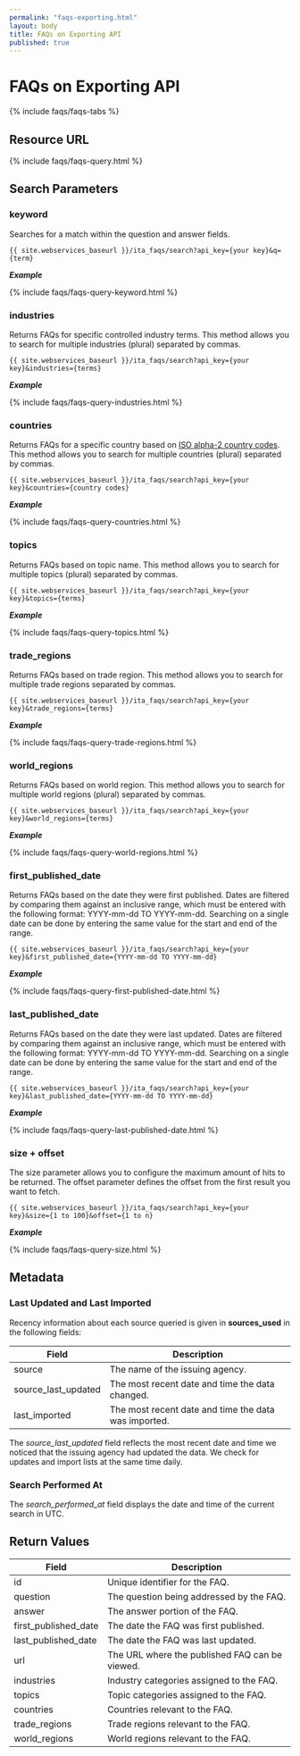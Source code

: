 ```yaml
---
permalink: "faqs-exporting.html"
layout: body
title: FAQs on Exporting API
published: true
---
```


# FAQs on Exporting API

{% include faqs/faqs-tabs %}

## Resource URL

{% include faqs/faqs-query.html %}

## Search Parameters

### keyword

Searches for a match within the question and answer fields.

    {{ site.webservices_baseurl }}/ita_faqs/search?api_key={your key}&q={term}

**_Example_**

{% include faqs/faqs-query-keyword.html %}

### industries

Returns FAQs for specific controlled industry terms. This method allows you to search for multiple industries (plural) separated by commas.

    {{ site.webservices_baseurl }}/ita_faqs/search?api_key={your key}&industries={terms}

**_Example_**

{% include faqs/faqs-query-industries.html %}

### countries

Returns FAQs for a specific country based on [ISO alpha-2 country codes](http://www.iso.org/iso/home/standards/country_codes/country_names_and_code_elements.htm). This method allows you to search for multiple countries (plural) separated by commas.

    {{ site.webservices_baseurl }}/ita_faqs/search?api_key={your key}&countries={country codes}

**_Example_**

{% include faqs/faqs-query-countries.html %}


### topics

Returns FAQs based on topic name.  This method allows you to search for multiple topics (plural) separated by commas.

    {{ site.webservices_baseurl }}/ita_faqs/search?api_key={your key}&topics={terms}

**_Example_**

{% include faqs/faqs-query-topics.html %}


### trade_regions

Returns FAQs based on trade region.  This method allows you to search for multiple trade regions separated by commas.

    {{ site.webservices_baseurl }}/ita_faqs/search?api_key={your key}&trade_regions={terms}

**_Example_**

{% include faqs/faqs-query-trade-regions.html %}


### world_regions

Returns FAQs based on world region.  This method allows you to search for multiple world regions (plural) separated by commas.

    {{ site.webservices_baseurl }}/ita_faqs/search?api_key={your key}&world_regions={terms}

**_Example_**

{% include faqs/faqs-query-world-regions.html %}


### first_published_date

Returns FAQs based on the date they were first published.  Dates are filtered by comparing them against an inclusive range, which must be entered with the following format:  YYYY-mm-dd TO YYYY-mm-dd.  Searching on a single date can be done by entering the same value for the start and end of the range.

    {{ site.webservices_baseurl }}/ita_faqs/search?api_key={your key}&first_published_date={YYYY-mm-dd TO YYYY-mm-dd}

**_Example_**

{% include faqs/faqs-query-first-published-date.html %}

### last_published_date

Returns FAQs based on the date they were last updated.  Dates are filtered by comparing them against an inclusive range, which must be entered with the following format:  YYYY-mm-dd TO YYYY-mm-dd.  Searching on a single date can be done by entering the same value for the start and end of the range.

    {{ site.webservices_baseurl }}/ita_faqs/search?api_key={your key}&last_published_date={YYYY-mm-dd TO YYYY-mm-dd}

**_Example_**

{% include faqs/faqs-query-last-published-date.html %}


### size + offset

The size parameter allows you to configure the maximum amount of hits to be returned. The offset parameter defines the offset from the first result you want to fetch.

    {{ site.webservices_baseurl }}/ita_faqs/search?api_key={your key}&size={1 to 100}&offset={1 to n}

**_Example_**

{% include faqs/faqs-query-size.html %}

## Metadata

### Last Updated and Last Imported

Recency information about each source queried is given in **sources_used** in the following fields:

| Field	| Description |
| ------| -------------|
| source | The name of the issuing agency. |
| source_last_updated | The most recent date and time the data changed. |
| last_imported | The most recent date and time the data was imported. |

The *source_last_updated* field reflects the most recent date and time we noticed that the issuing agency had updated the data. We check for updates and import lists at the same time daily.

### Search Performed At

The *search_performed_at* field displays the date and time of the current search in UTC.

## Return Values

| Field              | Description                             |
| ------------------ | --------------------------------------- |
| id                 | Unique identifier for the FAQ.             |
| question         	 | The question being addressed by the FAQ.|
| answer             | The answer portion of the FAQ.  |
| first_published_date        | The date the FAQ was first published.  |
| last_published_date        | The date the FAQ was last updated.  |
| url       | The URL where the published FAQ can be viewed.  |
| industries           | Industry categories assigned to the FAQ. |
| topics              | Topic categories assigned to the FAQ.      |
| countries            | Countries relevant to the FAQ.          |
| trade_regions            | Trade regions relevant to the FAQ.          |
| world_regions            | World regions relevant to the FAQ.          |
